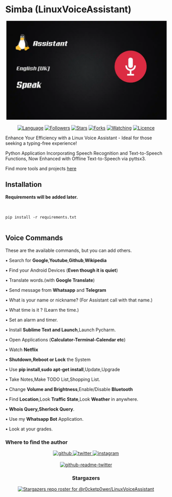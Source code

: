 # Simba (LinuxVoiceAssistant)
![Screenshot](LinuxVoiceAssist.jpg)
<p align="center">
<a href="https://github.com/r0cketp0wer"><img title="Language" src="https://img.shields.io/badge/Made%20with-python-1f425f.svg?v=103"></a>
<a href="https://github.com/r0cketp0wer"><img title="Followers" src="https://img.shields.io/github/followers/r0cketp0wer?color=blue&style=flat-square"></a>
<a href="https://github.com/r0cketp0wer"><img title="Stars" src="https://img.shields.io/github/stars/r0cketp0wer/LinuxVoiceAssistant?color=red&style=flat-square"></a>
<a href="https://github.com/r0cketp0wer"><img title="Forks" src="https://img.shields.io/github/forks/r0cketp0wer/LinuxVoiceAssistant?color=red&style=flat-square"></a>
<a href="https://github.com/r0cketp0wer"><img title="Watching" src="https://img.shields.io/github/watchers/r0cketp0wer/LinuxVoiceAssistant?label=Watchers&color=blue&style=flat-square"></a>
<a href="https://github.com/r0cketp0wer"><img title="Licence" src="https://img.shields.io/badge/License-GNU-blue.svg"></a>
</p>

Enhance Your Efficiency with a Linux Voice Assistant - Ideal for those seeking a typing-free experience!

Python Application Incorporating Speech Recognition and Text-to-Speech Functions, Now Enhanced with Offline Text-to-Speech via pyttsx3.

Find more tools and projects [here](Github.com/r0cketp0wer)

## Installation

**Requirements will be added later.**
```


pip install -r requirements.txt


```

## Voice Commands

These are the available commands, but you can add others.

• Search for **Google**,**Youtube**,**Github**,**Wikipedia**

• Find your Android Devices (**Even though it is quiet**)

• Translate words.(with **Google Translate**)

• Send message from **Whatsapp** and **Telegram**

• What is your name or nickname? (For Assistant call with that name.)

• What time is it ? (Learn the time.)

• Set an alarm and timer.

• Install **Sublime Text and Launch**,Launch Pycharm.

• Open Applications (**Calculator-Terminal-Calendar etc**)

• Watch **Netflix**

• **Shutdown,Reboot or Lock** the System

• Use **pip install**,**sudo apt-get install**,Update,Upgrade

• Take Notes,Make TODO List,Shopping List.

• Change **Volume and Brightness**,Enable/Disable **Bluetooth**

• Find **Location**,Look **Traffic State**,Look **Weather** in anywhere.

• **Whois Query,Sherlock Query**.

• Use my **Whatsapp Bot** Application.

• Look at your grades.

### Where to find the author

<div align="center">
<a href="https://github.com/r0cketp0wer" target="_blank">
<img src=https://img.shields.io/badge/github-%2324292e.svg?&style=for-the-badge&logo=github&logoColor=white alt=github style="margin-bottom: 5px;" />
</a>
<a href="https://twitter.com/503_madmax" target="_blank">
<img src=https://img.shields.io/badge/twitter-%2300acee.svg?&style=for-the-badge&logo=twitter&logoColor=white alt=twitter style="margin-bottom: 5px;" />
</a>
<a href="https://www.instagram.com/madmax4708/" target="_blank">
<img src=https://img.shields.io/badge/instagram-%23000000.svg?&style=for-the-badge&logo=instagram&logoColor=white alt=instagram style="margin-bottom: 5px;" />

[![github-readme-twitter](https://github-readme-twitter.gazf.vercel.app/api?id=503_madmax)](https://github.com/r0cketp0wer/github-readme-twitter)

### Stargazers
[![Stargazers repo roster for @r0cketp0wer/LinuxVoiceAssistant](https://reporoster.com/stars/r0cketp0wer/LinuxVoiceAssistant)](https://github.com/r0cketp0wer/LinuxVoiceAssistant)
